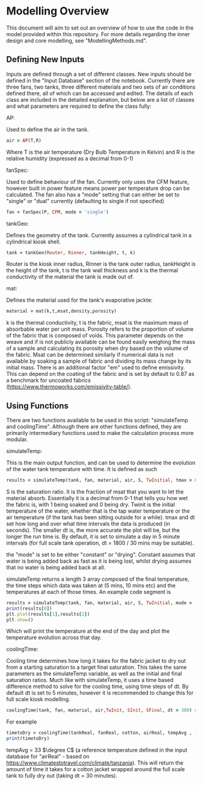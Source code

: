# Modelling Overview 

This document will aim to set out an overview of how to use the code in the model provided within this repository. For more details regarding the inner design and core modelling, see "ModellingMethods.md". 

## Defining New Inputs

Inputs are defined through a set of different classes. New inputs should be defined in the "Input Database" section of the notebook. Currently there are three fans, two tanks, three different materials and two sets of air conditions defined there, all of which can be accessed and edited. The details of each class are included in the detailed explanation, but below are a list of classes and what parameters are required to define the class fully:

AP:

Used to define the air in the tank.

``` Ruby
air = AP(T,R)
```

Where T is the air temperature (Dry Bulb Temperature in Kelvin) and R is the relative humidity (expressed as a decimal from 0-1)

fanSpec:

Used to define behaviour of the fan. Currently only uses the CFM feature, however built in power feature means power per temperature drop can be calculated. The fan also has a "mode" setting that can either be set to "single" or "dual" currently (defaulting to single if not specified)

``` Ruby
fan = fanSpec(P, CFM, mode = 'single')
```

tankGeo:

Defines the geometry of the tank. Currently assumes a cylindrical tank in a cylindrical kiosk shell. 

``` Ruby
tank = tankGeo(Router, Rinner, tankHeight, t, k)
```
Router is the kiosk inner radius, Rinner is the tank outer radius, tankHeight is the height of the tank, t is the tank wall thickness and k is the thermal conductivity of the material the tank is made out of.

mat:

Defines the material used for the tank's evaporative jackte:

``` Ruby
material = mat(k,t,msat,density,porosity)
```
k is the thermal conductivity, t is the fabric, msat is the maximum mass of absorbable water per unit mass. Porosity refers to the proportion of volume of the fabric that is composed of voids. This parameter depends on the weave and if is not publicly available can be found easily weighing the mass of a sample and calculating its porosity when dry based on the volume of the fabric. Msat can be determined similarly if numerical data is not available by soaking a sample of fabric and dividing its mass change by its initial mass. There is an additional factor "em" used to define emissivity. This can depend on the coating of the fabric and is set by default to 0.87 as a benchmark for uncoated fabrics (https://www.thermoworks.com/emissivity-table/). 


## Using Functions

There are two functions available to be used in this script: "simulateTemp and coolingTime". Although there are other functions defined, they are primarily intermediary functions used to make the calculation process more modular. 

simulateTemp:

This is the main output function, and can be used to determine the evolution of the water tank temperature with time. It is defined as such

``` Ruby
results = simulateTemp(tank, fan, material, air, S, TwInitial, tmax = 86400, dt = 300, mode = 'constant')
```
S is the saturation ratio. It is the fraction of msat that you want to let the material absorb. Essentially it is a decimal from 0-1 that tells you how wet the fabric is, with 1 being soaked and 0 being dry. Twinit is the initial temperature of the water, whether that  is the tap water temperature or the air temperature (if the tank has been sitting outside for a while). tmax and dt set how long and over what time intervals the data is produced (in seconds). The smaller dt is, the more accurate the plot will be, but the longer the run time is. By default, it is set to simulate a day in 5 minute intervals (for full scale tank operation, dt = 1800 / 30 mins may be suitable). 

the "mode" is set to be either "constant" or "drying". Constant assumes that water is being added back as fast as it is being lost, whilst drying assumes that no water is being added back at all.

simulateTemp returns a length 3 array composed of the final temperature, the time steps which data was taken at (5 mins, 10 mins etc) and the temperatures at each of those times. An example code segment is

``` Ruby
results = simulateTemp(tank, fan, material, air, S, TwInitial, mode = 'constant')
print(results[0])
plt.plot(results[1],results[2])
plt.show()
```
Which will print the temperature at the end of the day and plot the temperature evolution across that day.

coolingTime:

Cooling time determines how long it takes for the fabric jacket to dry out from a starting saturation to a target final saturation. This takes the same parameters as the simulateTemp variable, as well as the initial and final saturation ratios. Much like with simulateTemp, it uses a time based difference method to solve for the cooling time, using time steps of dt. By default dt is set to 5 minutes, however it is recommended to change this for full scale kiosk modelling.

``` Ruby
coolingTime(tank, fan, material, air,TwInit, SInit, SFinal, dt = 300) # Retuns drying time in minutes

```

For example

``` Ruby
timetoDry = coolingTime(tankReal, fanReal, cotton, airReal, tempAvg , 1, 0, dt = 1800) # Retuns drying time in minutes
print(timetoDry)
```
tempAvg = 33 $\degree C$ (a reference temperature defined in the input database for "airReal" - based on https://www.climatestotravel.com/climate/tanzania). This will return the amount of time it takes for a cotton jacket wrapped around the full scale tank to fully dry out (taking dt = 30 minutes). 












